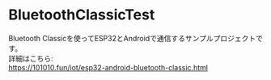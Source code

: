 # BluetoothClassicTest

Bluetooth Classicを使ってESP32とAndroidで通信するサンプルプロジェクトです。  
詳細はこちら:  
https://101010.fun/iot/esp32-android-bluetooth-classic.html
